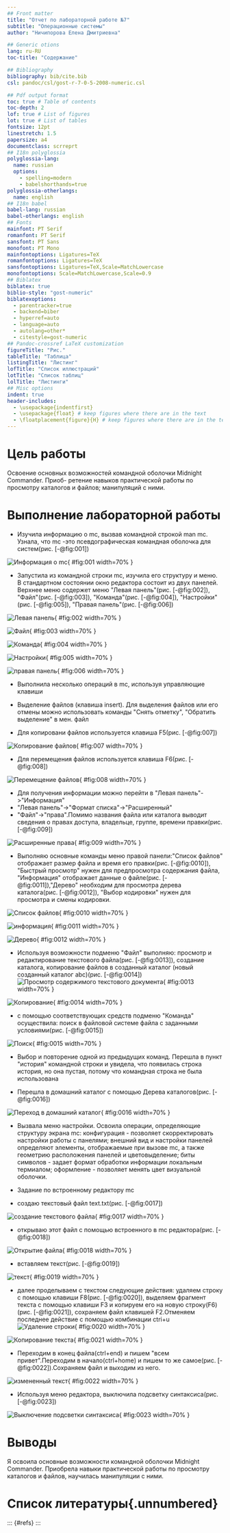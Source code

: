 ```yaml
---
## Front matter
title: "Отчет по лабораторной работе №7"
subtitle: "Операционные системы"
author: "Ничипорова Елена Дмитриевна"

## Generic otions
lang: ru-RU
toc-title: "Содержание"

## Bibliography
bibliography: bib/cite.bib
csl: pandoc/csl/gost-r-7-0-5-2008-numeric.csl

## Pdf output format
toc: true # Table of contents
toc-depth: 2
lof: true # List of figures
lot: true # List of tables
fontsize: 12pt
linestretch: 1.5
papersize: a4
documentclass: scrreprt
## I18n polyglossia
polyglossia-lang:
  name: russian
  options:
	- spelling=modern
	- babelshorthands=true
polyglossia-otherlangs:
  name: english
## I18n babel
babel-lang: russian
babel-otherlangs: english
## Fonts
mainfont: PT Serif
romanfont: PT Serif
sansfont: PT Sans
monofont: PT Mono
mainfontoptions: Ligatures=TeX
romanfontoptions: Ligatures=TeX
sansfontoptions: Ligatures=TeX,Scale=MatchLowercase
monofontoptions: Scale=MatchLowercase,Scale=0.9
## Biblatex
biblatex: true
biblio-style: "gost-numeric"
biblatexoptions:
  - parentracker=true
  - backend=biber
  - hyperref=auto
  - language=auto
  - autolang=other*
  - citestyle=gost-numeric
## Pandoc-crossref LaTeX customization
figureTitle: "Рис."
tableTitle: "Таблица"
listingTitle: "Листинг"
lofTitle: "Список иллюстраций"
lotTitle: "Список таблиц"
lolTitle: "Листинги"
## Misc options
indent: true
header-includes:
  - \usepackage{indentfirst}
  - \usepackage{float} # keep figures where there are in the text
  - \floatplacement{figure}{H} # keep figures where there are in the text
---
```


# Цель работы

Освоение основных возможностей командной оболочки Midnight Commander. Приоб-
ретение навыков практической работы по просмотру каталогов и файлов; манипуляций
с ними.



# Выполнение лабораторной работы

- Изучила информацию о mc, вызвав командной строкой man mc. Узнала, что mc -это псевдографическая командная оболочка для систем(рис. [-@fig:001])

![Информация о mc](image/1.png){ #fig:001 width=70% }

- Запустила из командной строки mc, изучила его структуру и меню. В стандартном состоянии окно редактора состоит из двух панелей. Верхнее меню содержет меню "Левая панель"(рис. [-@fig:002]), "Файл"(рис. [-@fig:003]), "Команда"(рис. [-@fig:004]), "Настройки"(рис. [-@fig:005]), "Правая панель"(рис. [-@fig:006])

![Левая панель](image/2.png){ #fig:002 width=70% }

![Файл](image/3.png){ #fig:003 width=70% }

![Команда](image/4.png){ #fig:004 width=70% }

![Настройки](image/5.png){ #fig:005 width=70% }

![правая панель](image/6.png){ #fig:006 width=70% }

- Выполнила несколько операций в mc, используя управляющие клавиши

- Выделение файлов (клавиша insert). Для выделения файлов или его отмены можно использовать команды "Снять отметку", "Обратить выделение" в мен. файл

- Для копировани файлов используется клавиша F5(рис. [-@fig:007])

![Копирование файлов](image/7.png){ #fig:007 width=70% }

- Для перемещения файлов используется клавиша F6(рис. [-@fig:008])

![Перемещение файлов](image/8.png){ #fig:008 width=70% }

- Для получения информации можно перейти в "Левая панель"->"Информация"
- "Левая панель"->"Формат списка"->"Расширенный"
- "Файл"->"права".Помимо названия файла или каталога выводит сведения о правах доступа, владельце, группе, времени правки(рис. [-@fig:009])

![Расширенные права](image/9.png){ #fig:009 width=70% }

- Выполняю основные команды меню правой панели:"Список файлов" отображает размер файла и время его правки(рис. [-@fig:0010]), "Быстрый просмотр" нужен для предпросмотра содержания файла, "Информация" отображает данные о файле(рис. [-@fig:0011]),"Дерево" необходим для просмотра дерева каталога(рис. [-@fig:0012]), "Выбор кодировки" нужен для просмотра и смены кодировки.

![Список файлов](image/10.png){ #fig:0010 width=70% }

![информация](image/11.png){ #fig:0011 width=70% }

![Дерево](image/12.png){ #fig:0012 width=70% }

- Используя возможности подменю "Файл" выполняю: просмотр и редактирование текстового файла(рис. [-@fig:0013]), создание каталога, копирование файлов в созданный каталог (новый созданный каталог abc)(рис. [-@fig:0014])
![Просмотр содержимого текстового документа](image/13.png){ #fig:0013 width=70% }

![Копирование](image/14.png){ #fig:0014 width=70% }

- с помощью соответствующих средств подменю "Команда" осуществила: поиск в файловой системе файла с заданными условиями(рис. [-@fig:0015])

![Поиск](image/15.png){ #fig:0015 width=70% }

- Выбор и повторение одной из предыдущих команд. Перешла в пункт "история" командной строки и увидела, что появилась строка история, но она пустая, потому что командная строка не была использована

- Перешла в домашний каталог с помощью Дерева каталогов(рис. [-@fig:0016])

![Переход в домашний каталог](image/16.png){ #fig:0016 width=70% }

- Вызвала меню настройки. Освоила операции, определяющие структуру экрана mc: конфигурация - позволяет скорректировать настройки работы с панелями; внешний вид и настройки панелей определяют элементы, отображаемые при вызове mc, а также геометрию расположения панелей и цветовыделение; биты символов - задает формат обработки информации локальным термиалом; оформление - позволяет менять цвет визуальной оболочки.

- Задание по встроенному редактору mc

- создаю текстовый файл text.txt(рис. [-@fig:0017])

![создание текстового файла](image/17.png){ #fig:0017 width=70% }

- открываю этот файл с помощью встроенного в mc редактора(рис. [-@fig:0018])

![Открытие файла](image/18.png){ #fig:0018 width=70% }

- вставляем текст(рис. [-@fig:0019])

![текст](image/19.png){ #fig:0019 width=70% }

- далее проделываем с текстом следующие действия: удаляем строку с помощью клавиши F8(рис. [-@fig:0020]), выделяем фрагмент текста с помощью клавиши F3 и копируем его на новую строку(F6)(рис. [-@fig:0021]), сохраняем файл клавишей F2.Отменяем последнее действие с помощью комбинации ctri+u
![Удаление строки](image/20.png){ #fig:0020 width=70% }

![Копирование текста](image/21.png){ #fig:0021 width=70% }

- Переходим в конец файла(ctrl+end) и пишем "всем привет".Переходим в начало(ctrl+home) и пишем то же самое(рис. [-@fig:0022]).Сохраняем файл и выходим из него.

![измененный текст](image/22.png){ #fig:0022 width=70% }

- Используя меню редактора, выключила подсветку синтаксиса(рис. [-@fig:0023])

![Выключение подсветки синтаксиса](image/23.png){ #fig:0023 width=70% }
# Выводы

Я освоила основные возможности командной оболочки Midnight Commander. Приобрела навыки практической работы по просмотру каталогов и файлов, научилась манипуляции с ними.

# Список литературы{.unnumbered}

::: {#refs}
:::
